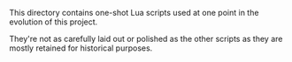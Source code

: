 This directory contains one-shot Lua scripts used at one point in the evolution of this project.

They're not as carefully laid out or polished as the other scripts as they are mostly retained for historical purposes.
